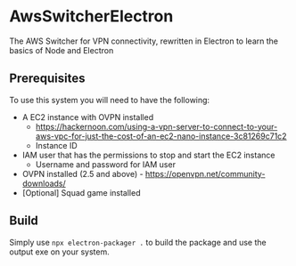 # AwsSwitcherElectron
The AWS Switcher for VPN connectivity, rewritten in Electron to learn the basics of Node and Electron

## Prerequisites

To use this system you will need to have the following:

- A EC2 instance with OVPN installed
  - <https://hackernoon.com/using-a-vpn-server-to-connect-to-your-aws-vpc-for-just-the-cost-of-an-ec2-nano-instance-3c81269c71c2>
  - Instance ID
- IAM user that has the permissions to stop and start the EC2 instance
  - Username and password for IAM user
- OVPN installed (2.5 and above) - <https://openvpn.net/community-downloads/>
- [Optional] Squad game installed

## Build

Simply use `npx electron-packager .` to build the package and use the output exe on your system. 
